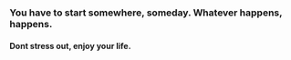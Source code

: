 ### You have to start somewhere, someday. Whatever happens, happens.
#### Dont stress out, enjoy your life.

